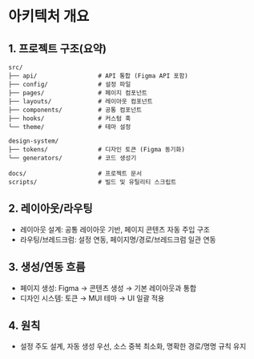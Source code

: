 # 아키텍처 개요


## 1. 프로젝트 구조(요약)

```
src/
├── api/                 # API 통합 (Figma API 포함)
├── config/              # 설정 파일
├── pages/               # 페이지 컴포넌트
├── layouts/             # 레이아웃 컴포넌트
├── components/          # 공통 컴포넌트
├── hooks/               # 커스텀 훅
└── theme/               # 테마 설정

design-system/
├── tokens/              # 디자인 토큰 (Figma 동기화)
└── generators/          # 코드 생성기

docs/                    # 프로젝트 문서
scripts/                 # 빌드 및 유틸리티 스크립트
```


## 2. 레이아웃/라우팅

- 레이아웃 설계: 공통 레이아웃 기반, 페이지 콘텐츠 자동 주입 구조
- 라우팅/브레드크럼: 설정 연동, 페이지명/경로/브레드크럼 일관 연동


## 3. 생성/연동 흐름

- 페이지 생성: Figma → 콘텐츠 생성 → 기본 레이아웃과 통합
- 디자인 시스템: 토큰 → MUI 테마 → UI 일괄 적용


## 4. 원칙

- 설정 주도 설계, 자동 생성 우선, 소스 중복 최소화, 명확한 경로/명명 규칙 유지

